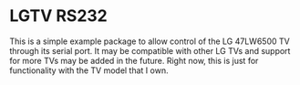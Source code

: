 # LGTV RS232

This is a simple example package to allow control of the LG 47LW6500 TV through its serial port. It may be compatible with other LG TVs and support for more TVs may be added in the future. Right now, this is just for functionality with the TV model that I own.